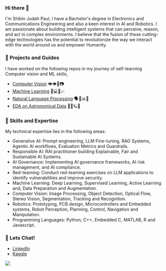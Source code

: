### Hi there 👋
I'm Shibin Judah Paul, I have a Bachelor's degree in Electronics and Communications Engineering and also a keen interest in AI and Robotics. I am passionate about building intelligent systems that can perceive, reason, and act in complex environments. I believe that the fusion of these cutting-edge technologies has the potential to revolutionize the way we interact with the world around us and empower Humanity.

### 🔭 Projects and Guides 

I have worked on the following repos in my journey of self-learning Computer vision and ML skills,
* [Computer Vision](https://github.com/shibinjudahpaul/OpenCV-Projects) 👁️👁️🤖📷 
* [Machine Learning](https://github.com/shibinjudahpaul/Machine-and-Deep-Learning-Projects) 🧠💻🤖📈
* [Natural Language Processing](https://github.com/shibinjudahpaul/NLP-Projects) 🗣️💬📊🤖
* [EDA on Astronomical Data](https://github.com/shibinjudahpaul/SpaceImageDataProcessing-Projects) 🌌🔭🪐✨


### :wrench: Skills and Expertise 

My technical expertise lies in the following areas:
* Generative AI: Prompt engineering, LLM Fine-tuning, RAG Systems, Agentic AI workflows, Evaluation Metrics and Guardrails.
* Responsible AI: RAI practitioner building Explainable, Fair and Sustainable AI Systems.
* AI Governance: Implementing AI governance frameworks, AI risk management, and AI compliance.
* Red-teaming: Conduct red-teaming exercises on LLM applications to identify vulnerabilities and improve security.
* Machine Learning: Deep Learning, Supervised Learning, Active Learning and, Data Preparation and Augmentation.
* Computer Vision: Image Processing, Object Detection, Optical Flow, Stereo Vision, Segmentation, Tracking and Recognition.
* Robotics: Prototyping, PCB design, Microcontrollers and Embedded systems, Robot Perception, Planning, Control, Navigation and Manipulation.
* Programming Languages: Python, C++, Embedded C, MATLAB, R and Javascript.

### :speech_balloon: Lets Chat!
* [LinkedIn](https://www.linkedin.com/in/shibinjudahpaul/)
* [Kaggle](https://www.kaggle.com/shibinjudah)

![](https://komarev.com/ghpvc/?username=shibinjudahpaul&color=green)
